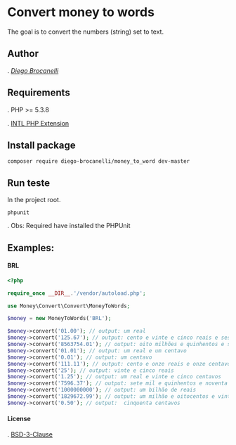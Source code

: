 # Convert money to words

The goal is to convert the numbers (string) set to text.

## Author
. [_Diego Brocanelli_](http://diegobrocanelli.com.br/)

## Requirements 

. PHP >= 5.3.8 

. [INTL PHP Extension](http://php.net/manual/pt_BR/book.intl.php)

## Install package

```
composer require diego-brocanelli/money_to_word dev-master
```

## Run teste

In the project root.

```
phpunit
```
. Obs: Required have installed the PHPUnit 

## Examples:
#### BRL <Brazilian currency>

```php
<?php

require_once __DIR__.'/vendor/autoload.php';

use Money\Convert\Convert\MoneyToWords;

$money = new MoneyToWords('BRL');

$money->convert('01.00'); // output: um real
$money->convert('125.67'); // output: cento e vinte e cinco reais e sessenta e sete centavos
$money->convert('8563754.01'); // output: oito milhões e quinhentos e sessenta e três mil e setecentos e cinquenta e quatro reais e um centavo
$money->convert('01.01'); // output: um real e um centavo
$money->convert('0.01'); // output: um centavo
$money->convert('111.11'); // output: cento e onze reais e onze centavos
$money->convert('25'); // output: vinte e cinco reais
$money->convert('1.25'); // output: um real e vinte e cinco centavos
$money->convert('7596.37'); // output: sete mil e quinhentos e noventa e seis reais e trinta e sete centavos
$money->convert('1000000000'); // output: um bilhão de reais 
$money->convert('1829672.99'); // output: um milhão e oitocentos e vinte e nove mil e seiscentos e setenta e dois reais e noventa e nove centavos 
$money->convert('0.50'); // output:  cinquenta centavos
```

#### License
. [BSD-3-Clause](https://opensource.org/licenses/BSD-3-Clause)
